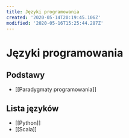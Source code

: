 ```yaml
---
title: Języki programowania
created: '2020-05-14T20:19:45.106Z'
modified: '2020-05-16T15:25:44.287Z'
---
```


# Języki programowania

## Podstawy

* [[Paradygmaty programowania]]

## Lista języków

* [[Python]]
* [[Scala]]
